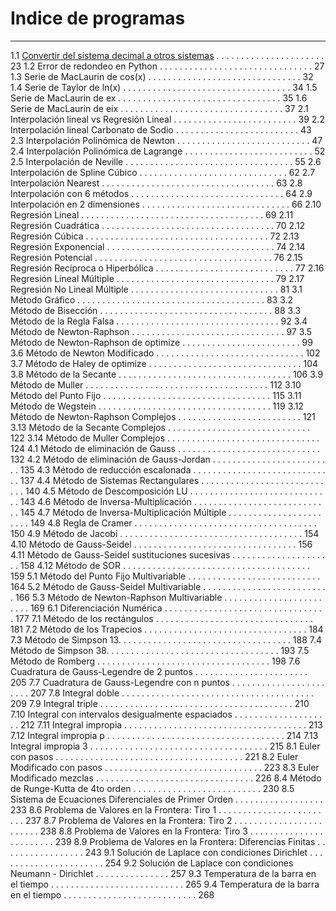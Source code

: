 # Indice de programas
---
1.1 [Convertir del sistema decimal a otros sistemas]() . . . . . . . . . . . . . . . . . . . . . . 23
1.2 Error de redondeo en Python . . . . . . . . . . . . . . . . . . . . . . . . . . . . . . . 27
1.3 Serie de MacLaurin de cos(x) . . . . . . . . . . . . . . . . . . . . . . . . . . . . . . . 32
1.4 Serie de Taylor de ln(x) . . . . . . . . . . . . . . . . . . . . . . . . . . . . . . . . . . 34
1.5 Serie de MacLaurin de ex . . . . . . . . . . . . . . . . . . . . . . . . . . . . . . . . . 35
1.6 Serie de MacLaurin de eix . . . . . . . . . . . . . . . . . . . . . . . . . . . . . . . . . 37
2.1 Interpolación lineal vs Regresión Lineal . . . . . . . . . . . . . . . . . . . . . . . . . 39
2.2 Interpolación lineal Carbonato de Sodio . . . . . . . . . . . . . . . . . . . . . . . . . 43
2.3 Interpolación Polinómica de Newton . . . . . . . . . . . . . . . . . . . . . . . . . . . 47
2.4 Interpolación Polinómica de Lagrange . . . . . . . . . . . . . . . . . . . . . . . . . . 52
2.5 Interpolación de Neville . . . . . . . . . . . . . . . . . . . . . . . . . . . . . . . . . . 55
2.6 Interpolación de Spline Cúbico . . . . . . . . . . . . . . . . . . . . . . . . . . . . . . 62
2.7 Interpolación Nearest . . . . . . . . . . . . . . . . . . . . . . . . . . . . . . . . . . . 63
2.8 Interpolación con 6 métodos . . . . . . . . . . . . . . . . . . . . . . . . . . . . . . . 64
2.9 Interpolación en 2 dimensiones . . . . . . . . . . . . . . . . . . . . . . . . . . . . . . 66
2.10 Regresión Lineal . . . . . . . . . . . . . . . . . . . . . . . . . . . . . . . . . . . . . 69
2.11 Regresión Cuadrática . . . . . . . . . . . . . . . . . . . . . . . . . . . . . . . . . . . 70
2.12 Regresión Cúbica . . . . . . . . . . . . . . . . . . . . . . . . . . . . . . . . . . . . . 72
2.13 Regresión Exponencial . . . . . . . . . . . . . . . . . . . . . . . . . . . . . . . . . . 74
2.14 Regresión Potencial . . . . . . . . . . . . . . . . . . . . . . . . . . . . . . . . . . . . 76
2.15 Regresión Recíproca o Hiperbólica . . . . . . . . . . . . . . . . . . . . . . . . . . . . 77
2.16 Regresión Lineal Múltiple . . . . . . . . . . . . . . . . . . . . . . . . . . . . . . . . 79
2.17 Regresión No Lineal Múltiple . . . . . . . . . . . . . . . . . . . . . . . . . . . . . . 81
3.1 Método Gráfico . . . . . . . . . . . . . . . . . . . . . . . . . . . . . . . . . . . . . . 83
3.2 Método de Bisección . . . . . . . . . . . . . . . . . . . . . . . . . . . . . . . . . . . 88
3.3 Método de la Regla Falsa . . . . . . . . . . . . . . . . . . . . . . . . . . . . . . . . . 92
3.4 Método de Newton-Raphson . . . . . . . . . . . . . . . . . . . . . . . . . . . . . . . 97
3.5 Método de Newton-Raphson de optimize . . . . . . . . . . . . . . . . . . . . . . . . 99
3.6 Método de Newton Modificado . . . . . . . . . . . . . . . . . . . . . . . . . . . . . . 102
3.7 Método de Haley de optimize . . . . . . . . . . . . . . . . . . . . . . . . . . . . . . . 104
3.8 Método de la Secante . . . . . . . . . . . . . . . . . . . . . . . . . . . . . . . . . . . 106
3.9 Método de Muller . . . . . . . . . . . . . . . . . . . . . . . . . . . . . . . . . . . . . 112
3.10 Método del Punto Fijo . . . . . . . . . . . . . . . . . . . . . . . . . . . . . . . . . . 115
3.11 Método de Wegstein . . . . . . . . . . . . . . . . . . . . . . . . . . . . . . . . . . . 119
3.12 Método de Newton-Raphson Complejos . . . . . . . . . . . . . . . . . . . . . . . . . 121
3.13 Método de la Secante Complejos . . . . . . . . . . . . . . . . . . . . . . . . . . . . . 122
3.14 Método de Muller Complejos . . . . . . . . . . . . . . . . . . . . . . . . . . . . . . . 124
4.1 Método de eliminación de Gauss . . . . . . . . . . . . . . . . . . . . . . . . . . . . . 132
4.2 Método de eliminación de Gauss-Jordan . . . . . . . . . . . . . . . . . . . . . . . . . 135
4.3 Método de reducción escalonada . . . . . . . . . . . . . . . . . . . . . . . . . . . . . 137
4.4 Método de Sistemas Rectangulares . . . . . . . . . . . . . . . . . . . . . . . . . . . . 140
4.5 Método de Descomposición LU . . . . . . . . . . . . . . . . . . . . . . . . . . . . . 143
4.6 Método de Inversa-Multiplicación . . . . . . . . . . . . . . . . . . . . . . . . . . . . 145
4.7 Método de Inversa-Multiplicación Múltiple . . . . . . . . . . . . . . . . . . . . . . . 149
4.8 Regla de Cramer . . . . . . . . . . . . . . . . . . . . . . . . . . . . . . . . . . . . . 150
4.9 Método de Jacobi . . . . . . . . . . . . . . . . . . . . . . . . . . . . . . . . . . . . . 154
4.10 Método de Gauss-Seidel . . . . . . . . . . . . . . . . . . . . . . . . . . . . . . . . . 156
4.11 Método de Gauss-Seidel sustituciones sucesivas . . . . . . . . . . . . . . . . . . . . . 158
4.12 Método de SOR . . . . . . . . . . . . . . . . . . . . . . . . . . . . . . . . . . . . . . 159
5.1 Método del Punto Fijo Multivariable . . . . . . . . . . . . . . . . . . . . . . . . . . . 164
5.2 Método de Gauss-Seidel Multivariable . . . . . . . . . . . . . . . . . . . . . . . . . . 166
5.3 Método de Newton-Raphson Multivariable . . . . . . . . . . . . . . . . . . . . . . . . 169
6.1 Diferenciación Numérica . . . . . . . . . . . . . . . . . . . . . . . . . . . . . . . . . 177
7.1 Método de los rectángulos . . . . . . . . . . . . . . . . . . . . . . . . . . . . . . . . 181
7.2 Método de los Trapecios . . . . . . . . . . . . . . . . . . . . . . . . . . . . . . . . . 184
7.3 Método de Simpson 13. . . . . . . . . . . . . . . . . . . . . . . . . . . . . . . . . . . 188
7.4 Método de Simpson 38. . . . . . . . . . . . . . . . . . . . . . . . . . . . . . . . . . . 193
7.5 Método de Romberg . . . . . . . . . . . . . . . . . . . . . . . . . . . . . . . . . . . 198
7.6 Cuadratura de Gauss-Legendre de 2 puntos . . . . . . . . . . . . . . . . . . . . . . . 205
7.7 Cuadratura de Gauss-Legendre con n puntos . . . . . . . . . . . . . . . . . . . . . . . 207
7.8 Integral doble . . . . . . . . . . . . . . . . . . . . . . . . . . . . . . . . . . . . . . . 209
7.9 Integral triple . . . . . . . . . . . . . . . . . . . . . . . . . . . . . . . . . . . . . . . 210
7.10 Integral con intervalos desigualmente espaciados . . . . . . . . . . . . . . . . . . . . 212
7.11 Integral impropia . . . . . . . . . . . . . . . . . . . . . . . . . . . . . . . . . . . . . 213
7.12 Integral impropia p . . . . . . . . . . . . . . . . . . . . . . . . . . . . . . . . . . . . 214
7.13 Integral impropia 3 . . . . . . . . . . . . . . . . . . . . . . . . . . . . . . . . . . . . 215
8.1 Euler con pasos . . . . . . . . . . . . . . . . . . . . . . . . . . . . . . . . . . . . . . 221
8.2 Euler Modificado con pasos . . . . . . . . . . . . . . . . . . . . . . . . . . . . . . . . 223
8.3 Euler Modificado mezclas . . . . . . . . . . . . . . . . . . . . . . . . . . . . . . . . 226
8.4 Método de Runge-Kutta de 4to orden . . . . . . . . . . . . . . . . . . . . . . . . . . 230
8.5 Sistema de Ecuaciones Diferenciales de Primer Orden . . . . . . . . . . . . . . . . . . 233
8.6 Problema de Valores en la Frontera: Tiro 1 . . . . . . . . . . . . . . . . . . . . . . . . 237
8.7 Problema de Valores en la Frontera: Tiro 2 . . . . . . . . . . . . . . . . . . . . . . . . 238
8.8 Problema de Valores en la Frontera: Tiro 3 . . . . . . . . . . . . . . . . . . . . . . . . 239
8.9 Problema de Valores en la Frontera: Diferencias Finitas . . . . . . . . . . . . . . . . . 243
9.1 Solución de Laplace con condiciones Dirichlet . . . . . . . . . . . . . . . . . . . . . . 254
9.2 Solución de Laplace con condiciones Neumann - Dirichlet . . . . . . . . . . . . . . . 257
9.3 Temperatura de la barra en el tiempo . . . . . . . . . . . . . . . . . . . . . . . . . . . 265
9.4 Temperatura de la barra en el tiempo . . . . . . . . . . . . . . . . . . . . . . . . . . . 268
